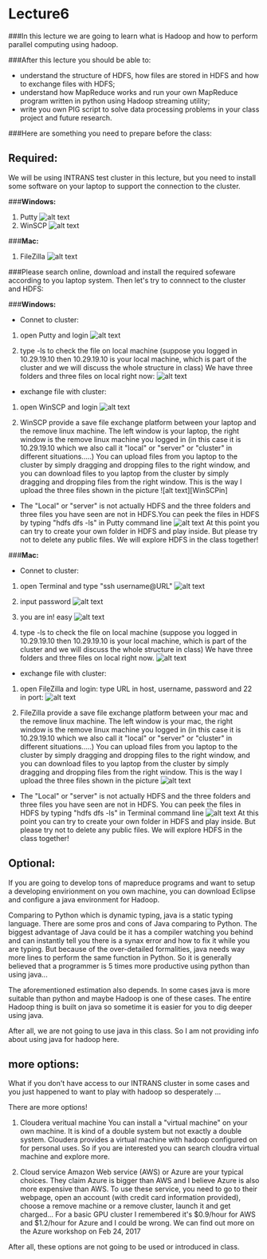 # Lecture6

###In this lecture we are going to learn what is Hadoop and how to perform parallel computing using hadoop.

###After this lecture you should be able to:

* understand the structure of HDFS, how files are stored in HDFS and how to exchange files with HDFS;
* understand how MapReduce works and run your own MapReduce program written in python using Hadoop streaming utility;
* write you own PIG script to solve data processing problems in your class project and future research.

###Here are something you need to prepare before the class:

[//]: # (Image References)

[HDFSin]: ./figures_support/HDFSin.png "HDFSin"
[Putty]: ./figures_support/Putty.png "Putty"
[Puttyin]: ./figures_support/Puttyin.png "Puttyin"
[Puttylogin]: ./figures_support/Puttylogin.png "Puttylogin"
[WinSCP]: ./figures_support/WinSCP.png "WinSCP"
[WinSCPlogin]: ./figures_support/WinSCPlogin.png "WinSCPlogin"
[FileZilla]: ./figures_support/FileZilla.png "FileZilla"
[FileZillain]: ./figures_support/FileZillain.png "FileZillain"
[FileZillalogin]: ./figures_support/FileZillalogin.png "FileZillalogin"
[mac1]: ./figures_support/mac1.png "mac1"
[mac2]: ./figures_support/mac2.png "mac2"
[mac3]: ./figures_support/mac3.png "mac3"
[mac4]: ./figures_support/mac4.png "mac4"
[mac5]: ./figures_support/mac5.png "mac5"

## Required: 

We will be using INTRANS test cluster in this lecture, but you need to install some software on your laptop to support the connection to the cluster.

###**Windows:**

1. Putty 
![alt text][Putty]
2. WinSCP
![alt text][WinSCP]

###**Mac:**

1. FileZilla
![alt text][FileZilla]

###Please search online, download and install the required sofeware according to you laptop system. Then let's try to connnect to the cluster and HDFS:

###**Windows:**

* Connet to cluster:

1. open Putty and login
    ![alt text][Puttylogin]
    
2. type -ls to check the file on local machine (suppose you logged in 10.29.19.10 then 10.29.19.10 is your local machine, which is part of the cluster and we will discuss the whole structure in class) We have three folders and three files on local right now:
    ![alt text][Puttyin]

* exchange file with cluster:

1. open WinSCP and login
    ![alt text][WinSCPlogin]
    
2. WinSCP provide a save file exchange platform between your laptop and the remove linux machine. The left window is your laptop, the right window is the remove linux machine you logged in (in this case it is 10.29.19.10 which we also call it "local" or "server" or "cluster" in different situations.....) You can upload files from you laptop to the cluster by simply dragging and dropping files to the right window, and you can download files to you laptop from the cluster by simply dragging and dropping files from the right window.
    This is the way I upload the three files shown in the picture
    ![alt text][WinSCPin]

* The "Local" or "server" is not actually HDFS and the three folders and three files you have seen are not in HDFS.You can peek the files in HDFS by typing "hdfs dfs -ls" in Putty command line
    ![alt text][HDFSin]
    At this point you can try to create your own folder in HDFS and play inside. But please try not to delete any public files.
    We will explore HDFS in the class together!


###**Mac:**

* Connet to cluster:

1. open Terminal and type "ssh username@URL"
    ![alt text][mac1]

2. input password
    ![alt text][mac2]
    
3. you are in! easy
    ![alt text][mac3]
    
4. type -ls to check the file on local machine (suppose you logged in 10.29.19.10 then 10.29.19.10 is your local machine, which is part of the cluster and we will discuss the whole structure in class) We have three folders and three files on local right now.
    ![alt text][mac4]

* exchange file with cluster:

1. open FileZilla and login: type URL in host, username, password and 22 in port:
    ![alt text][FileZillalogin]
    
2. FileZilla provide a save file exchange platform between your mac and the remove linux machine. The left window is your mac, the right window is the remove linux machine you logged in (in this case it is 10.29.19.10 which we also call it "local" or "server" or "cluster" in different situations.....) You can upload files from you laptop to the cluster by simply dragging and dropping files to the right window, and you can download files to you laptop from the cluster by simply dragging and dropping files from the right window. This is the way I upload the three files shown in the picture
    ![alt text][FileZillain]

* The "Local" or "server" is not actually HDFS and the three folders and three files you have seen are not in HDFS. You can peek the files in HDFS by typing "hdfs dfs -ls" in Terminal command line
    ![alt text][mac5]
     At this point you can try to create your own folder in HDFS and play inside. But please try not to delete any public files.
    We will explore HDFS in the class together!


## Optional: 

If you are going to develop tons of mapreduce programs and want to setup a developing envirionment on you own machine, you can download Eclipse and configure a java environment for Hadoop.

Comparing to Python which is dynamic typing, java is a static typing language. There are some pros and cons of Java comparing to Python. The biggest advantage of Java could be it has a compiler watching you behind and can instantly tell you there is a synax error and how to fix it while you are typing. But because of the over-detailed formalities, java needs way more lines to perform the same function in Python. So it is generally believed that a programmer is 5 times more productive using python than using java...

The aforementioned estimation also depends. In some cases java is more suitable than python and maybe Hadoop is one of these cases. The entire Hadoop thing is built on java so sometime it is easier for you to dig deeper using java.

After all, we are not going to use java in this class. So I am not providing info about using java for hadoop here.


## more options:

What if you don't have access to our INTRANS cluster in some cases and you just happened to want to play with hadoop so desperately ...

There are more options!

1. Cloudera veritual machine
    You can install a "virtual machine" on your own machine. It is kind of a double system but not exactly a double system. Cloudera provides a virtual machine with hadoop configured on for personal uses. So if you are interested you can search cloudra virtual machine and explore more.

2. Cloud service
    Amazon Web service (AWS) or Azure are your typical choices. They claim Azure is bigger than AWS and I believe Azure is also more expensive than AWS. To use these service, you need to go to their webpage, open an account (with credit card information provided), choose a remove machine or a remove cluster, launch it and get charged... For a basic GPU cluster I remembered it's $0.9/hour for AWS and $1.2/hour for Azure and I could be wrong. We can find out more on the Azure workshop on Feb 24, 2017
    
After all, these options are not going to be used or introduced in class.





